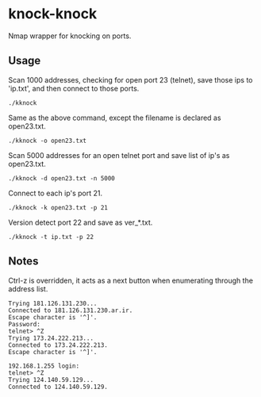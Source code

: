 # knock-knock

Nmap wrapper for knocking on ports.

## Usage

Scan 1000 addresses, checking for open port 23 (telnet), save those ips to 'ip.txt', and then connect to those ports.
```
./kknock
```
Same as the above command, except the filename is declared as open23.txt.
```
./kknock -o open23.txt
```
Scan 5000 addresses for an open telnet port and save list of ip's as open23.txt.
```
./kknock -d open23.txt -n 5000
```
Connect to each ip's port 21.
```
./kknock -k open23.txt -p 21
```
Version detect port 22 and save as ver_*.txt.
```
./kknock -t ip.txt -p 22
```

## Notes

Ctrl-z is overridden, it acts as a next button when enumerating through the address list.

```
Trying 181.126.131.230...
Connected to 181.126.131.230.ar.ir.
Escape character is '^]'.
Password:
telnet> ^Z
Trying 173.24.222.213...
Connected to 173.24.222.213.
Escape character is '^]'.

192.168.1.255 login:
telnet> ^Z
Trying 124.140.59.129...
Connected to 124.140.59.129.
```
